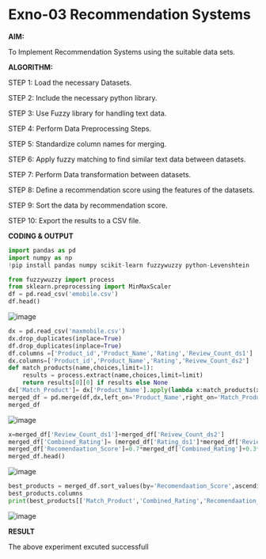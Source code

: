 # Exno-03 Recommendation Systems

**AIM:**

To Implement Recommendation Systems using the suitable data sets.

**ALGORITHM:**

STEP 1: Load the necessary Datasets.

STEP 2: Include the necessary python library.

STEP 3: Use Fuzzy library for handling text data.

STEP 4: Perform Data Preprocessing Steps.

STEP 5: Standardize column names for merging.

STEP 6: Apply fuzzy matching to find similar text data between datasets.

STEP 7: Perform Data transformation between datasets.

STEP 8: Define a recommendation score using the features of the datasets.

STEP 9: Sort the data by recommendation score.

STEP 10: Export the results to a CSV file.


**CODING & OUTPUT**
```python
import pandas as pd
import numpy as np
!pip install pandas numpy scikit-learn fuzzywuzzy python-Levenshtein

from fuzzywuzzy import process
from sklearn.preprocessing import MinMaxScaler
df = pd.read_csv('emobile.csv')
df.head()
```
![image](https://github.com/user-attachments/assets/19c41877-332a-47ed-8b89-28e5dc5d280d)

```python
dx = pd.read_csv('maxmobile.csv')
dx.drop_duplicates(inplace=True)
df.drop_duplicates(inplace=True)
df.columns =['Product_id','Product_Name','Rating','Review_Count_ds1']
dx.columns=['Product_id','Product_Name','Rating','Reivew_Count_ds2']
def match_products(name,choices,limit=1):
    results = process.extract(name,choices,limit=limit)
    return results[0][0] if results else None
dx['Match_Product']= dx['Product_Name'].apply(lambda x:match_products(x,df['Product_Name'].tolist()))
merged_df = pd.merge(df,dx,left_on='Product_Name',right_on='Match_Product',how='inner',suffixes=('_ds1','_ds2'))
merged_df
```
![image](https://github.com/user-attachments/assets/8146ba6d-4dcc-4a16-89f5-5d6e99fc8906)
```python
x=merged_df['Review_Count_ds1']+merged_df['Reivew_Count_ds2']
merged_df['Combined_Rating']= (merged_df['Rating_ds1']*merged_df['Review_Count_ds1']+merged_df['Rating_ds2']*merged_df['Reivew_Count_ds2'])/x
merged_df['Recomendaation_Score']=0.7*merged_df['Combined_Rating']+0.3*merged_df['Rating_ds1']
merged_df.head()
```
![image](https://github.com/user-attachments/assets/6ad6c2fb-9dc5-4803-a89f-58ccae02bf2d)
```python
best_products = merged_df.sort_values(by='Recomendaation_Score',ascending=False)
best_products.columns
print(best_products[['Match_Product','Combined_Rating','Recomendaation_Score']])
```
![image](https://github.com/user-attachments/assets/1d0ae62d-421f-4b9e-9bf7-1d23f6f440bd)




**RESULT**


The above experiment excuted successfull
